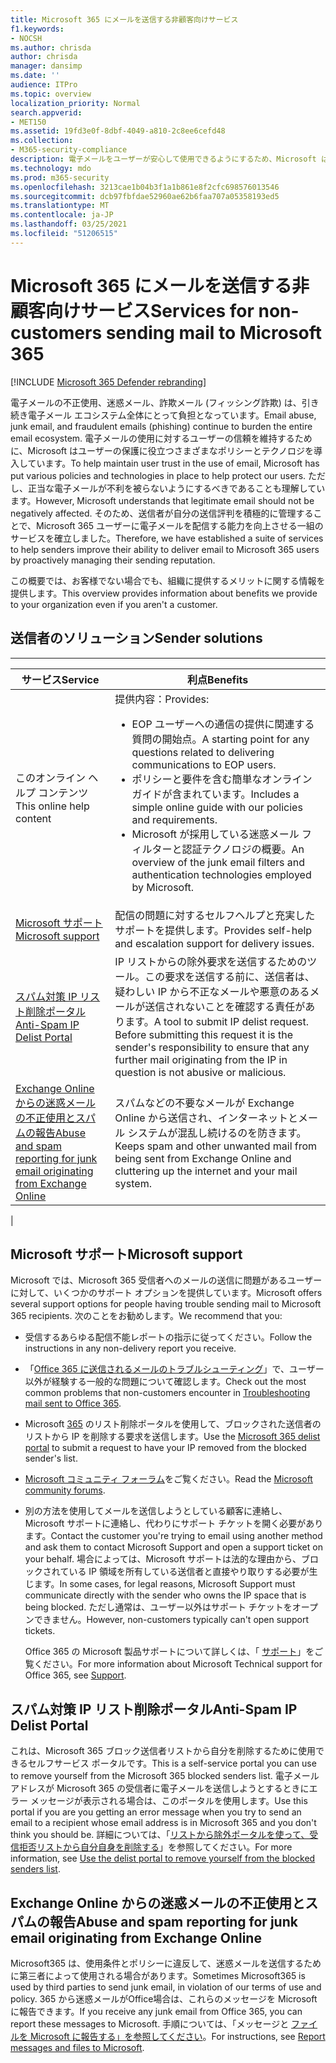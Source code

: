 ```yaml
---
title: Microsoft 365 にメールを送信する非顧客向けサービス
f1.keywords:
- NOCSH
ms.author: chrisda
author: chrisda
manager: dansimp
ms.date: ''
audience: ITPro
ms.topic: overview
localization_priority: Normal
search.appverid:
- MET150
ms.assetid: 19fd3e0f-8dbf-4049-a810-2c8ee6cefd48
ms.collection:
- M365-security-compliance
description: 電子メールをユーザーが安心して使用できるようにするため、Microsoft は各種ポリシーやテクノロジを用いて、ユーザーを保護しています。
ms.technology: mdo
ms.prod: m365-security
ms.openlocfilehash: 3213cae1b04b3f1a1b861e8f2cfc698576013546
ms.sourcegitcommit: dcb97fbfdae52960ae62b6faa707a05358193ed5
ms.translationtype: MT
ms.contentlocale: ja-JP
ms.lasthandoff: 03/25/2021
ms.locfileid: "51206515"
---
```

# <a name="services-for-non-customers-sending-mail-to-microsoft-365"></a><span data-ttu-id="f65d8-103">Microsoft 365 にメールを送信する非顧客向けサービス</span><span class="sxs-lookup"><span data-stu-id="f65d8-103">Services for non-customers sending mail to Microsoft 365</span></span>

[!INCLUDE [Microsoft 365 Defender rebranding](../includes/microsoft-defender-for-office.md)]


<span data-ttu-id="f65d8-104">電子メールの不正使用、迷惑メール、詐欺メール (フィッシング詐欺) は、引き続き電子メール エコシステム全体にとって負担となっています。</span><span class="sxs-lookup"><span data-stu-id="f65d8-104">Email abuse, junk email, and fraudulent emails (phishing) continue to burden the entire email ecosystem.</span></span> <span data-ttu-id="f65d8-105">電子メールの使用に対するユーザーの信頼を維持するために、Microsoft はユーザーの保護に役立つさまざまなポリシーとテクノロジを導入しています。</span><span class="sxs-lookup"><span data-stu-id="f65d8-105">To help maintain user trust in the use of email, Microsoft has put various policies and technologies in place to help protect our users.</span></span> <span data-ttu-id="f65d8-106">ただし、正当な電子メールが不利を被らないようにするべきであることも理解しています。</span><span class="sxs-lookup"><span data-stu-id="f65d8-106">However, Microsoft understands that legitimate email should not be negatively affected.</span></span> <span data-ttu-id="f65d8-107">そのため、送信者が自分の送信評判を積極的に管理することで、Microsoft 365 ユーザーに電子メールを配信する能力を向上させる一組のサービスを確立しました。</span><span class="sxs-lookup"><span data-stu-id="f65d8-107">Therefore, we have established a suite of services to help senders improve their ability to deliver email to Microsoft 365 users by proactively managing their sending reputation.</span></span>

<span data-ttu-id="f65d8-108">この概要では、お客様でない場合でも、組織に提供するメリットに関する情報を提供します。</span><span class="sxs-lookup"><span data-stu-id="f65d8-108">This overview provides information about benefits we provide to your organization even if you aren't a customer.</span></span>

## <a name="sender-solutions"></a><span data-ttu-id="f65d8-109">送信者のソリューション</span><span class="sxs-lookup"><span data-stu-id="f65d8-109">Sender solutions</span></span>

****

|<span data-ttu-id="f65d8-110">サービス</span><span class="sxs-lookup"><span data-stu-id="f65d8-110">Service</span></span>|<span data-ttu-id="f65d8-111">利点</span><span class="sxs-lookup"><span data-stu-id="f65d8-111">Benefits</span></span>|
|---|---|
|<span data-ttu-id="f65d8-112">このオンライン ヘルプ コンテンツ</span><span class="sxs-lookup"><span data-stu-id="f65d8-112">This online help content</span></span>|<span data-ttu-id="f65d8-113">提供内容：</span><span class="sxs-lookup"><span data-stu-id="f65d8-113">Provides:</span></span> <ul><li><span data-ttu-id="f65d8-114">EOP ユーザーへの通信の提供に関連する質問の開始点。</span><span class="sxs-lookup"><span data-stu-id="f65d8-114">A starting point for any questions related to delivering communications to EOP users.</span></span></li><li><span data-ttu-id="f65d8-115">ポリシーと要件を含む簡単なオンライン ガイドが含まれています。</span><span class="sxs-lookup"><span data-stu-id="f65d8-115">Includes a simple online guide with our policies and requirements.</span></span></li><li><span data-ttu-id="f65d8-116">Microsoft が採用している迷惑メール フィルターと認証テクノロジの概要。</span><span class="sxs-lookup"><span data-stu-id="f65d8-116">An overview of the junk email filters and authentication technologies employed by Microsoft.</span></span></li><ul>|
|[<span data-ttu-id="f65d8-117">Microsoft サポート</span><span class="sxs-lookup"><span data-stu-id="f65d8-117">Microsoft support</span></span>](#microsoft-support)|<span data-ttu-id="f65d8-118">配信の問題に対するセルフヘルプと充実したサポートを提供します。</span><span class="sxs-lookup"><span data-stu-id="f65d8-118">Provides self-help and escalation support for delivery issues.</span></span>|
|[<span data-ttu-id="f65d8-119">スパム対策 IP リスト削除ポータル</span><span class="sxs-lookup"><span data-stu-id="f65d8-119">Anti-Spam IP Delist Portal</span></span>](#anti-spam-ip-delist-portal)|<span data-ttu-id="f65d8-p102">IP リストからの除外要求を送信するためのツール。この要求を送信する前に、送信者は、疑わしい IP から不正なメールや悪意のあるメールが送信されないことを確認する責任があります。</span><span class="sxs-lookup"><span data-stu-id="f65d8-p102">A tool to submit IP delist request. Before submitting this request it is the sender's responsibility to ensure that any further mail originating from the IP in question is not abusive or malicious.</span></span>|
|[<span data-ttu-id="f65d8-122">Exchange Online からの迷惑メールの不正使用とスパムの報告</span><span class="sxs-lookup"><span data-stu-id="f65d8-122">Abuse and spam reporting for junk email originating from Exchange Online</span></span>](#abuse-and-spam-reporting-for-junk-email-originating-from-exchange-online)|<span data-ttu-id="f65d8-123">スパムなどの不要なメールが Exchange Online から送信され、インターネットとメール システムが混乱し続けるのを防きます。</span><span class="sxs-lookup"><span data-stu-id="f65d8-123">Keeps spam and other unwanted mail from being sent from Exchange Online and cluttering up the internet and your mail system.</span></span>|
|

## <a name="microsoft-support"></a><span data-ttu-id="f65d8-124">Microsoft サポート</span><span class="sxs-lookup"><span data-stu-id="f65d8-124">Microsoft support</span></span>

<span data-ttu-id="f65d8-125">Microsoft では、Microsoft 365 受信者へのメールの送信に問題があるユーザーに対して、いくつかのサポート オプションを提供しています。</span><span class="sxs-lookup"><span data-stu-id="f65d8-125">Microsoft offers several support options for people having trouble sending mail to Microsoft 365 recipients.</span></span> <span data-ttu-id="f65d8-126">次のことをお勧めします。</span><span class="sxs-lookup"><span data-stu-id="f65d8-126">We recommend that you:</span></span>

- <span data-ttu-id="f65d8-127">受信するあらゆる配信不能レポートの指示に従ってください。</span><span class="sxs-lookup"><span data-stu-id="f65d8-127">Follow the instructions in any non-delivery report you receive.</span></span>

- <span data-ttu-id="f65d8-128">「[Office 365 に送信されるメールのトラブルシューティング](troubleshooting-mail-sent-to-office-365.md)」で、ユーザー以外が経験する一般的な問題について確認します。</span><span class="sxs-lookup"><span data-stu-id="f65d8-128">Check out the most common problems that non-customers encounter in [Troubleshooting mail sent to Office 365](troubleshooting-mail-sent-to-office-365.md).</span></span>

- <span data-ttu-id="f65d8-129">Microsoft [365](https://sender.office.com) のリスト削除ポータルを使用して、ブロックされた送信者のリストから IP を削除する要求を送信します。</span><span class="sxs-lookup"><span data-stu-id="f65d8-129">Use the [Microsoft 365 delist portal](https://sender.office.com) to submit a request to have your IP removed from the blocked sender's list.</span></span>

- <span data-ttu-id="f65d8-130">[Microsoft コミュニティ フォーラム](https://community.office365.com/f/)をご覧ください。</span><span class="sxs-lookup"><span data-stu-id="f65d8-130">Read the [Microsoft community forums](https://community.office365.com/f/).</span></span>

- <span data-ttu-id="f65d8-131">別の方法を使用してメールを送信しようとしている顧客に連絡し、Microsoft サポートに連絡し、代わりにサポート チケットを開く必要があります。</span><span class="sxs-lookup"><span data-stu-id="f65d8-131">Contact the customer you're trying to email using another method and ask them to contact Microsoft Support and open a support ticket on your behalf.</span></span> <span data-ttu-id="f65d8-132">場合によっては、Microsoft サポートは法的な理由から、ブロックされている IP 領域を所有している送信者と直接やり取りする必要が生じます。</span><span class="sxs-lookup"><span data-stu-id="f65d8-132">In some cases, for legal reasons, Microsoft Support must communicate directly with the sender who owns the IP space that is being blocked.</span></span> <span data-ttu-id="f65d8-133">ただし通常は、ユーザー以外はサポート チケットをオープンできません。</span><span class="sxs-lookup"><span data-stu-id="f65d8-133">However, non-customers typically can't open support tickets.</span></span>

  <span data-ttu-id="f65d8-134">Office 365 の Microsoft 製品サポートについて詳しくは、「 [サポート](/office365/servicedescriptions/office-365-platform-service-description/support)」をご覧ください。</span><span class="sxs-lookup"><span data-stu-id="f65d8-134">For more information about Microsoft Technical support for Office 365, see [Support](/office365/servicedescriptions/office-365-platform-service-description/support).</span></span>

## <a name="anti-spam-ip-delist-portal"></a><span data-ttu-id="f65d8-135">スパム対策 IP リスト削除ポータル</span><span class="sxs-lookup"><span data-stu-id="f65d8-135">Anti-Spam IP Delist Portal</span></span>

<span data-ttu-id="f65d8-136">これは、Microsoft 365 ブロック送信者リストから自分を削除するために使用できるセルフサービス ポータルです。</span><span class="sxs-lookup"><span data-stu-id="f65d8-136">This is a self-service portal you can use to remove yourself from the Microsoft 365 blocked senders list.</span></span> <span data-ttu-id="f65d8-137">電子メール アドレスが Microsoft 365 の受信者に電子メールを送信しようとするときにエラー メッセージが表示される場合は、このポータルを使用します。</span><span class="sxs-lookup"><span data-stu-id="f65d8-137">Use this portal if you are you getting an error message when you try to send an email to a recipient whose email address is in Microsoft 365 and you don't think you should be.</span></span> <span data-ttu-id="f65d8-138">詳細については、「[リストから除外ポータルを使って、受信拒否リストから自分自身を削除する](use-the-delist-portal-to-remove-yourself-from-the-office-365-blocked-senders-lis.md)」を参照してください。</span><span class="sxs-lookup"><span data-stu-id="f65d8-138">For more information, see [Use the delist portal to remove yourself from the blocked senders list](use-the-delist-portal-to-remove-yourself-from-the-office-365-blocked-senders-lis.md).</span></span>

## <a name="abuse-and-spam-reporting-for-junk-email-originating-from-exchange-online"></a><span data-ttu-id="f65d8-139">Exchange Online からの迷惑メールの不正使用とスパムの報告</span><span class="sxs-lookup"><span data-stu-id="f65d8-139">Abuse and spam reporting for junk email originating from Exchange Online</span></span>

<span data-ttu-id="f65d8-140">Microsoft365 は、使用条件とポリシーに違反して、迷惑メールを送信するために第三者によって使用される場合があります。</span><span class="sxs-lookup"><span data-stu-id="f65d8-140">Sometimes Microsoft365 is used by third parties to send junk email, in violation of our terms of use and policy.</span></span> <span data-ttu-id="f65d8-141">365 から迷惑メールがOffice場合は、これらのメッセージを Microsoft に報告できます。</span><span class="sxs-lookup"><span data-stu-id="f65d8-141">If you receive any junk email from Office 365, you can report these messages to Microsoft.</span></span> <span data-ttu-id="f65d8-142">手順については、「メッセージと [ファイルを Microsoft に報告する」を参照してください](report-junk-email-messages-to-microsoft.md)。</span><span class="sxs-lookup"><span data-stu-id="f65d8-142">For instructions, see [Report messages and files to Microsoft](report-junk-email-messages-to-microsoft.md).</span></span>